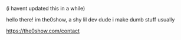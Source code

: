 (i havent updated this in a while)

hello there! im the0show, a shy lil dev dude
i make dumb stuff usually

https://the0show.com/contact